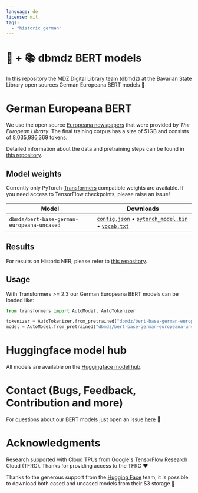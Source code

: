 ```yaml
---
language: de
license: mit
tags:
  - "historic german"
---
```


# 🤗 + 📚 dbmdz BERT models

In this repository the MDZ Digital Library team (dbmdz) at the Bavarian State
Library open sources German Europeana BERT models 🎉

# German Europeana BERT

We use the open source [Europeana newspapers](http://www.europeana-newspapers.eu/)
that were provided by *The European Library*. The final
training corpus has a size of 51GB and consists of 8,035,986,369 tokens.

Detailed information about the data and pretraining steps can be found in
[this repository](https://github.com/stefan-it/europeana-bert).

## Model weights

Currently only PyTorch-[Transformers](https://github.com/huggingface/transformers)
compatible weights are available. If you need access to TensorFlow checkpoints,
please raise an issue!

| Model                                      | Downloads
| ------------------------------------------ | ---------------------------------------------------------------------------------------------------------------
| `dbmdz/bert-base-german-europeana-uncased` | [`config.json`](https://cdn.huggingface.co/dbmdz/bert-base-german-europeana-uncased/config.json) • [`pytorch_model.bin`](https://cdn.huggingface.co/dbmdz/bert-base-german-europeana-uncased/pytorch_model.bin) • [`vocab.txt`](https://cdn.huggingface.co/dbmdz/bert-base-german-europeana-uncased/vocab.txt)

## Results

For results on Historic NER, please refer to [this repository](https://github.com/stefan-it/europeana-bert).

## Usage

With Transformers >= 2.3 our German Europeana BERT models can be loaded like:

```python
from transformers import AutoModel, AutoTokenizer

tokenizer = AutoTokenizer.from_pretrained("dbmdz/bert-base-german-europeana-uncased")
model = AutoModel.from_pretrained("dbmdz/bert-base-german-europeana-uncased")
```

# Huggingface model hub

All models are available on the [Huggingface model hub](https://huggingface.co/dbmdz).

# Contact (Bugs, Feedback, Contribution and more)

For questions about our BERT models just open an issue
[here](https://github.com/dbmdz/berts/issues/new) 🤗

# Acknowledgments

Research supported with Cloud TPUs from Google's TensorFlow Research Cloud (TFRC).
Thanks for providing access to the TFRC ❤️

Thanks to the generous support from the [Hugging Face](https://huggingface.co/) team,
it is possible to download both cased and uncased models from their S3 storage 🤗

